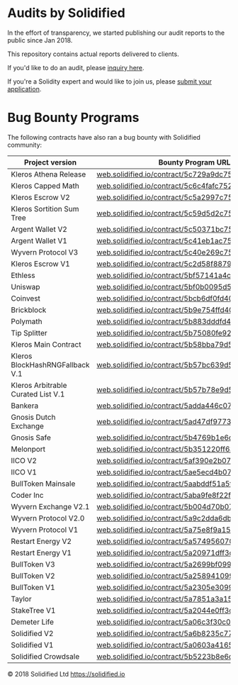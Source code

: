 # Audits by Solidified

In the effort of transparency, we started publishing our audit reports to the public since Jan 2018.

This repository contains actual reports delivered to clients.

If you'd like to do an audit, please [inquiry here](https://solidified.io/?audit=request).
 
If you're a Solidity expert and would like to join us, please [submit your application](https://solidified.io/?audit=onboarding). 


# Bug Bounty Programs

The following contracts have also ran a bug bounty with Solidified community:

| Project version | Bounty Program URL |
| ------ | ------ |
| Kleros Athena Release | [web.solidified.io/contract/5c729a9dc752390011be4c8c](https://web.solidified.io/contract/5c729a9dc752390011be4c8c) |
| Kleros  Capped Math | [web.solidified.io/contract/5c6c4fafc752390011be4c7d](https://web.solidified.io/contract/5c6c4fafc752390011be4c7d) |
| Kleros Escrow V2 | [web.solidified.io/contract/5c5a2997c752390011be4c53](https://web.solidified.io/contract/5c5a2997c752390011be4c53) |
| Kleros Sortition Sum Tree | [web.solidified.io/contract/5c59d5d2c752390011be4c50](https://web.solidified.io/contract/5c59d5d2c752390011be4c50) |
| Argent Wallet V2 | [web.solidified.io/contract/5c50371bc752390011be4c37](https://web.solidified.io/contract/5c50371bc752390011be4c37) |
| Argent Wallet V1 | [web.solidified.io/contract/5c41eb1ac752390011be4bd9](https://web.solidified.io/contract/5c41eb1ac752390011be4bd9) |
| Wyvern Protocol V3 | [web.solidified.io/contract/5c40e269c752390011be4bd7](https://web.solidified.io/contract/5c40e269c752390011be4bd7) |
| Kleros Escrow V1 | [web.solidified.io/contract/5c2d58f8879c0e00179c6938](https://web.solidified.io/contract/5c2d58f8879c0e00179c6938) |
| Ethless | [web.solidified.io/contract/5bf57141a4cc180012673703](https://web.solidified.io/contract/5bf57141a4cc180012673703) |
| Uniswap | [web.solidified.io/contract/5bf0b0095d54f50011d5658c](https://web.solidified.io/contract/5bf0b0095d54f50011d5658c) |
| Coinvest | [web.solidified.io/contract/5bcb6df0fd407500116a9d1c](https://web.solidified.io/contract/5bcb6df0fd407500116a9d1c) |
| Brickblock | [web.solidified.io/contract/5b9e754ffd407500116a9d0f](https://web.solidified.io/contract/5b9e754ffd407500116a9d0f) |
| Polymath | [web.solidified.io/contract/5b883dddfd407500116a9d09](https://web.solidified.io/contract/5b883dddfd407500116a9d09) |
| Tip Splitter | [web.solidified.io/contract/5b75080fe922730013e32318](https://web.solidified.io/contract/5b75080fe922730013e32318) |
| Kleros Main Contract | [web.solidified.io/contract/5b58bba79d56c6001179477b](https://web.solidified.io/contract/5b58bba79d56c6001179477b) |
| Kleros  BlockHashRNGFallback V.1 | [web.solidified.io/contract/5b57bc639d56c6001179477a](https://web.solidified.io/contract/5b57bc639d56c6001179477a) |
| Kleros Arbitrable Curated List V.1 | [web.solidified.io/contract/5b57b78e9d56c60011794779](https://web.solidified.io/contract/5b57b78e9d56c60011794779) |
| Bankera | [web.solidified.io/contract/5adda446c0729d0011c169fe](https://web.solidified.io/contract/5adda446c0729d0011c169fe) |
| Gnosis Dutch Exchange | [web.solidified.io/contract/5ad47df97733ff0011a95c7c](https://web.solidified.io/contract/5ad47df97733ff0011a95c7c) |
| Gnosis Safe | [web.solidified.io/contract/5b4769b1e6c0d80014f3ea4e](https://web.solidified.io/contract/5b4769b1e6c0d80014f3ea4e) |
| Melonport | [web.solidified.io/contract/5b351220ff633b001155d511](https://web.solidified.io/contract/5b351220ff633b001155d511) |
| IICO V2 | [web.solidified.io/contract/5af390e2b0720900110f9da4](https://web.solidified.io/contract/5af390e2b0720900110f9da4) |
| IICO V1 | [web.solidified.io/contract/5ae5ecd4b0720900110f9d9b](https://web.solidified.io/contract/5ae5ecd4b0720900110f9d9b) |
| BullToken Mainsale | [web.solidified.io/contract/5aabddf51a5fa9001b33e9f0](https://web.solidified.io/contract/5aabddf51a5fa9001b33e9f0) |
| Coder Inc | [web.solidified.io/contract/5aba9fe8f22f1e001957f7d3](https://web.solidified.io/contract/5aba9fe8f22f1e001957f7d3) |
| Wyvern Exchange V2.1 | [web.solidified.io/contract/5b004d70b0720900110f9dab](https://web.solidified.io/contract/5b004d70b0720900110f9dab) |
| Wyvern Protocol V2.0 | [web.solidified.io/contract/5a9c2dda6dbddf0011f95f06](https://web.solidified.io/contract/5a9c2dda6dbddf0011f95f06) |
| Wyvern Protocol V1 | [web.solidified.io/contract/5a75e8f9a1587f0011af9f86](https://web.solidified.io/contract/5a75e8f9a1587f0011af9f86) |
| Restart Energy V2 | [web.solidified.io/contract/5a57495607045c0012944c7b](https://web.solidified.io/contract/5a57495607045c0012944c7b) |
| Restart Energy V1 | [web.solidified.io/contract/5a20971dff3c2f00118a0e74](https://web.solidified.io/contract/5a20971dff3c2f00118a0e74) |
| BullToken V3 | [web.solidified.io/contract/5a2699bf099d55001121da07](https://web.solidified.io/contract/5a2699bf099d55001121da07) |
| BullToken V2 | [web.solidified.io/contract/5a258941099d55001121da04](https://web.solidified.io/contract/5a258941099d55001121da04) |
| BullToken V1 | [web.solidified.io/contract/5a2305e3099d55001121d9f4](https://web.solidified.io/contract/5a2305e3099d55001121d9f4) |
| Taylor | [web.solidified.io/contract/5a7851a3a1587f0011af9f87](https://web.solidified.io/contract/5a7851a3a1587f0011af9f87) |
| StakeTree V1 | [web.solidified.io/contract/5a2044e0ff3c2f00118a0e72](https://web.solidified.io/contract/5a2044e0ff3c2f00118a0e72) |
| Demeter Life | [web.solidified.io/contract/5a06c3f30c0e83000f8cfd73](https://web.solidified.io/contract/5a06c3f30c0e83000f8cfd73) |
| Solidified V2 | [web.solidified.io/contract/5a6b8235c774d00011909b22](https://web.solidified.io/contract/5a6b8235c774d00011909b22) |
| Solidified V1 | [web.solidified.io/contract/5a0603a416584a000fce451e](https://web.solidified.io/contract/5a0603a416584a000fce451e) |
| Solidified Crowdsale | [web.solidified.io/contract/5b5223b8e6c0d80014f3ea58](https://web.solidified.io/contract/5b5223b8e6c0d80014f3ea58) |


© 2018 Solidified Ltd
https://solidified.io
